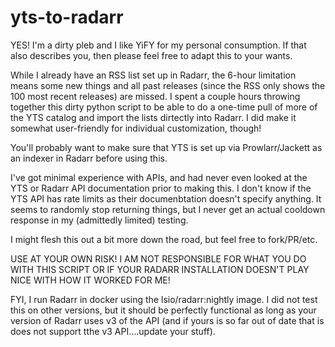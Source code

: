 # yts-to-radarr

YES! I'm a dirty pleb and I like YiFY for my personal consumption. If that also describes you, then please feel free to adapt this to your wants.

While I already have an RSS list set up in Radarr, the 6-hour limitation means some new things and all past releases (since the RSS only shows the 100 most recent releases) are missed. I spent a couple hours throwing together this dirty python script to be able to do a one-time pull of more of the YTS catalog and import the lists dirtectly into Radarr. I did make it somewhat user-friendly for individual customization, though!

You'll probably want to make sure that YTS is set up via Prowlarr/Jackett as an indexer in Radarr before using this.

I've got minimal experience with APIs, and had never even looked at the YTS or Radarr API documentation prior to making this. I don't know if the YTS API has rate limits as their documenbtation doesn't specify anything. It seems to randomly stop returning things, but I never get an actual cooldown response in my (admittedly limited) testing. 

I might flesh this out a bit more down the road, but feel free to fork/PR/etc.

USE AT YOUR OWN RISK! I AM NOT RESPONSIBLE FOR WHAT YOU DO WITH THIS SCRIPT OR IF YOUR RADARR INSTALLATION DOESN'T PLAY NICE WITH HOW IT WORKED FOR ME!

FYI, I run Radarr in docker using the lsio/radarr:nightly image. I did not test this on other versions, but it should be perfectly functional as long as your version of Radarr uses v3 of the API (and if yours is so far out of date that is does not support tthe v3 API....update your stuff). 